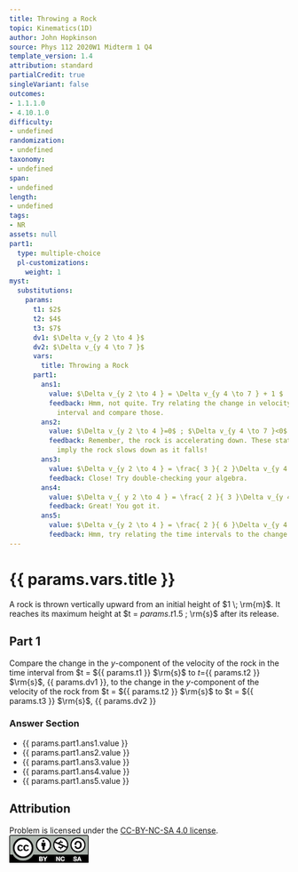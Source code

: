```yaml
---
title: Throwing a Rock
topic: Kinematics(1D)
author: John Hopkinson
source: Phys 112 2020W1 Midterm 1 Q4
template_version: 1.4
attribution: standard
partialCredit: true
singleVariant: false
outcomes:
- 1.1.1.0
- 4.10.1.0
difficulty:
- undefined
randomization:
- undefined
taxonomy:
- undefined
span:
- undefined
length:
- undefined
tags:
- NR
assets: null
part1:
  type: multiple-choice
  pl-customizations:
    weight: 1
myst:
  substitutions:
    params:
      t1: $2$
      t2: $4$
      t3: $7$
      dv1: $\Delta v_{y 2 \to 4 }$
      dv2: $\Delta v_{y 4 \to 7 }$
      vars:
        title: Throwing a Rock
      part1:
        ans1:
          value: $\Delta v_{y 2 \to 4 } = \Delta v_{y 4 \to 7 } + 1 $
          feedback: Hmm, not quite. Try relating the change in velocity to the time
            interval and compare those.
        ans2:
          value: $\Delta v_{y 2 \to 4 }=0$ ; $\Delta v_{y 4 \to 7 }<0$
          feedback: Remember, the rock is accelerating down. These statements would
            imply the rock slows down as it falls!
        ans3:
          value: $\Delta v_{y 2 \to 4 } = \frac{ 3 }{ 2 }\Delta v_{y 4 \to 7 }$
          feedback: Close! Try double-checking your algebra.
        ans4:
          value: $\Delta v_{ y 2 \to 4 } = \frac{ 2 }{ 3 }\Delta v_{y 4 \to 7 }$
          feedback: Great! You got it.
        ans5:
          value: $\Delta v_{y 2 \to 4 } = \frac{ 2 }{ 6 }\Delta v_{y 4 \to 7 }$
          feedback: Hmm, try relating the time intervals to the change in velocity.
---
```

# {{ params.vars.title }}
A rock is thrown vertically upward from an initial height of $1 \; \rm{m}$. It reaches its maximum height at $t = ${{ params.t1 }}$.5 \; \rm{s}$ after its release.

## Part 1

Compare the change in the $y$-component of the velocity of the rock in the time interval from $t = ${{ params.t1 }} $\rm{s}$ to $t =${{ params.t2 }} $\rm{s}$, {{ params.dv1 }}, to the change in the $y$-component of the velocity of the rock from $t = ${{ params.t2 }} $\rm{s}$ to $t = ${{ params.t3 }} $\rm{s}$, {{ params.dv2 }}

### Answer Section

- {{ params.part1.ans1.value }}
- {{ params.part1.ans2.value }}
- {{ params.part1.ans3.value }}
- {{ params.part1.ans4.value }}
- {{ params.part1.ans5.value }}

## Attribution

Problem is licensed under the [CC-BY-NC-SA 4.0 license](https://creativecommons.org/licenses/by-nc-sa/4.0/).<br> ![The Creative Commons 4.0 license requiring attribution-BY, non-commercial-NC, and share-alike-SA license.](https://raw.githubusercontent.com/firasm/bits/master/by-nc-sa.png)